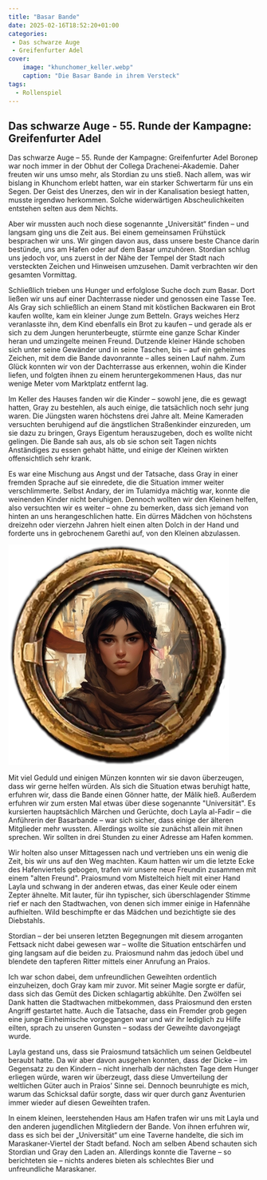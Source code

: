 ```yaml
---
title: "Basar Bande"
date: 2025-02-16T18:52:20+01:00
categories:
 - Das schwarze Auge
 - Greifenfurter Adel
cover:
    image: "khunchomer_keller.webp"
    caption: "Die Basar Bande in ihrem Versteck"
tags:
  - Rollenspiel
---
```


## Das schwarze Auge - 55. Runde der Kampagne: Greifenfurter Adel

Das schwarze Auge – 55. Runde der Kampagne: Greifenfurter Adel
Boronep war noch immer in der Obhut der Collega Drachenei-Akademie. Daher freuten wir uns umso mehr, als Stordian zu uns stieß. Nach allem, was wir bislang in Khunchom erlebt hatten, war ein starker Schwertarm für uns ein Segen. Der Geist des Unerzes, den wir in der Kanalisation besiegt hatten, musste irgendwo herkommen. Solche widerwärtigen Abscheulichkeiten entstehen selten aus dem Nichts.

Aber wir mussten auch noch diese sogenannte „Universität“ finden – und langsam ging uns die Zeit aus. Bei einem gemeinsamen Frühstück besprachen wir uns. Wir gingen davon aus, dass unsere beste Chance darin bestünde, uns am Hafen oder auf dem Basar umzuhören. Stordian schlug uns jedoch vor, uns zuerst in der Nähe der Tempel der Stadt nach versteckten Zeichen und Hinweisen umzusehen. Damit verbrachten wir den gesamten Vormittag.

Schließlich trieben uns Hunger und erfolglose Suche doch zum Basar. Dort ließen wir uns auf einer Dachterrasse nieder und genossen eine Tasse Tee. Als Gray sich schließlich an einem Stand mit köstlichen Backwaren ein Brot kaufen wollte, kam ein kleiner Junge zum Betteln. Grays weiches Herz veranlasste ihn, dem Kind ebenfalls ein Brot zu kaufen – und gerade als er sich zu dem Jungen herunterbeugte, stürmte eine ganze Schar Kinder heran und umzingelte meinen Freund. Dutzende kleiner Hände schoben sich unter seine Gewänder und in seine Taschen, bis – auf ein geheimes Zeichen, mit dem die Bande davonrannte – alles seinen Lauf nahm. Zum Glück konnten wir von der Dachterrasse aus erkennen, wohin die Kinder liefen, und folgten ihnen zu einem heruntergekommenen Haus, das nur wenige Meter vom Marktplatz entfernt lag.

Im Keller des Hauses fanden wir die Kinder – sowohl jene, die es gewagt hatten, Gray zu bestehlen, als auch einige, die tatsächlich noch sehr jung waren. Die Jüngsten waren höchstens drei Jahre alt. Meine Kameraden versuchten beruhigend auf die ängstlichen Straßenkinder einzureden, um sie dazu zu bringen, Grays Eigentum herauszugeben, doch es wollte nicht gelingen. Die Bande sah aus, als ob sie schon seit Tagen nichts Anständiges zu essen gehabt hätte, und einige der Kleinen wirkten offensichtlich sehr krank.

Es war eine Mischung aus Angst und der Tatsache, dass Gray in einer fremden Sprache auf sie einredete, die die Situation immer weiter verschlimmerte. Selbst Andary, der im Tulamidya mächtig war, konnte die weinenden Kinder nicht beruhigen. Dennoch wollten wir den Kleinen helfen, also versuchten wir es weiter – ohne zu bemerken, dass sich jemand von hinten an uns herangeschlichen hatte. Ein dürres Mädchen von höchstens dreizehn oder vierzehn Jahren hielt einen alten Dolch in der Hand und forderte uns in gebrochenem Garethi auf, von den Kleinen abzulassen.

![Layla al-Fadir](token_Layla_al-Fadir.webp)

Mit viel Geduld und einigen Münzen konnten wir sie davon überzeugen, dass wir gerne helfen würden. Als sich die Situation etwas beruhigt hatte, erfuhren wir, dass die Bande einen Gönner hatte, der Mâlik hieß. Außerdem erfuhren wir zum ersten Mal etwas über diese sogenannte "Universität". Es kursierten hauptsächlich Märchen und Gerüchte, doch Layla al-Fadir – die Anführerin der Basarbande – war sich sicher, dass einige der älteren Mitglieder mehr wussten. Allerdings wollte sie zunächst allein mit ihnen sprechen. Wir sollten in drei Stunden zu einer Adresse am Hafen kommen.

Wir holten also unser Mittagessen nach und vertrieben uns ein wenig die Zeit, bis wir uns auf den Weg machten. Kaum hatten wir um die letzte Ecke des Hafenviertels gebogen, trafen wir unsere neue Freundin zusammen mit einem "alten Freund". Praiosmund vom Mistelteich hielt mit einer Hand Layla und schwang in der anderen etwas, das einer Keule oder einem Zepter ähnelte. Mit lauter, für ihn typischer, sich überschlagender Stimme rief er nach den Stadtwachen, von denen sich immer einige in Hafennähe aufhielten. Wild beschimpfte er das Mädchen und bezichtigte sie des Diebstahls.

Stordian – der bei unseren letzten Begegnungen mit diesem arroganten Fettsack nicht dabei gewesen war – wollte die Situation entschärfen und ging langsam auf die beiden zu. Praiosmund nahm das jedoch übel und blendete den tapferen Ritter mittels einer Anrufung an Praios.

Ich war schon dabei, dem unfreundlichen Geweihten ordentlich einzuheizen, doch Gray kam mir zuvor. Mit seiner Magie sorgte er dafür, dass sich das Gemüt des Dicken schlagartig abkühlte. Den Zwölfen sei Dank hatten die Stadtwachen mitbekommen, dass Praiosmund den ersten Angriff gestartet hatte. Auch die Tatsache, dass ein Fremder grob gegen eine junge Einheimische vorgegangen war und wir ihr lediglich zu Hilfe eilten, sprach zu unseren Gunsten – sodass der Geweihte davongejagt wurde.

Layla gestand uns, dass sie Praiosmund tatsächlich um seinen Geldbeutel beraubt hatte. Da wir aber davon ausgehen konnten, dass der Dicke – im Gegensatz zu den Kindern – nicht innerhalb der nächsten Tage dem Hunger erliegen würde, waren wir überzeugt, dass diese Umverteilung der weltlichen Güter auch in Praios’ Sinne sei. Dennoch beunruhigte es mich, warum das Schicksal dafür sorgte, dass wir quer durch ganz Aventurien immer wieder auf diesen Geweihten trafen.

In einem kleinen, leerstehenden Haus am Hafen trafen wir uns mit Layla und den anderen jugendlichen Mitgliedern der Bande. Von ihnen erfuhren wir, dass es sich bei der „Universität“ um eine Taverne handelte, die sich im Maraskaner-Viertel der Stadt befand. Noch am selben Abend schauten sich Stordian und Gray den Laden an. Allerdings konnte die Taverne – so berichteten sie – nichts anderes bieten als schlechtes Bier und unfreundliche Maraskaner.
